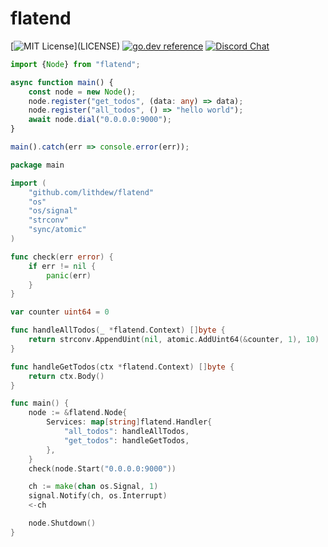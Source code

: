 # flatend

[![MIT License](https://img.shields.io/apm/l/atomic-design-ui.svg?)](LICENSE)
[![go.dev reference](https://img.shields.io/badge/go.dev-reference-007d9c?logo=go&logoColor=white&style=flat-square)](https://pkg.go.dev/github.com/lithdew/flatend)
[![Discord Chat](https://img.shields.io/discord/697002823123992617)](https://discord.gg/HZEbkeQ)

```ts
import {Node} from "flatend";

async function main() {
    const node = new Node();
    node.register("get_todos", (data: any) => data);
    node.register("all_todos", () => "hello world");
    await node.dial("0.0.0.0:9000");
}

main().catch(err => console.error(err));
```

```go
package main

import (
	"github.com/lithdew/flatend"
	"os"
	"os/signal"
	"strconv"
	"sync/atomic"
)

func check(err error) {
	if err != nil {
		panic(err)
	}
}

var counter uint64 = 0

func handleAllTodos(_ *flatend.Context) []byte {
	return strconv.AppendUint(nil, atomic.AddUint64(&counter, 1), 10)
}

func handleGetTodos(ctx *flatend.Context) []byte {
	return ctx.Body()
}

func main() {
	node := &flatend.Node{
		Services: map[string]flatend.Handler{
			"all_todos": handleAllTodos,
			"get_todos": handleGetTodos,
		},
	}
	check(node.Start("0.0.0.0:9000"))

	ch := make(chan os.Signal, 1)
	signal.Notify(ch, os.Interrupt)
	<-ch

	node.Shutdown()
}
```